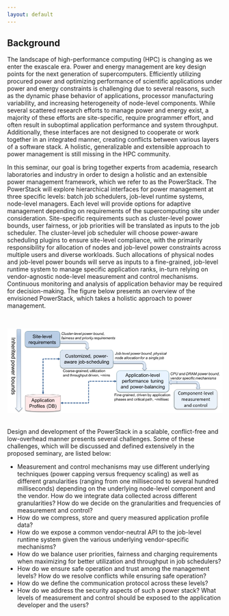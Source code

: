 ```yaml
---
layout: default
---
```

## [](#header-2)Background


The landscape of high-performance computing (HPC) is changing as we enter the exascale era. Power and energy management are key design points for the next generation of supercomputers. Efficiently utilizing procured power and optimizing performance of scientific applications under power and energy constraints is challenging due to several reasons, such as the dynamic phase behavior of applications, processor manufacturing variability, and increasing heterogeneity of node-level components. While several scattered research efforts to manage power and energy exist, a majority of these efforts are site-specific, require programmer effort, and often result in suboptimal application performance and system throughput. Additionally, these interfaces are not designed to cooperate or work together in an integrated manner, creating conflicts between various layers of a software stack. A holistic, generalizable and extensible approach to power management is still missing in the HPC community. 

In this seminar, our goal is bring together experts from academia, research laboratories and industry in order to design a holistic and an extensible power management framework, which we refer to as the PowerStack. The PowerStack will explore hierarchical interfaces for power management at three specific levels: batch job schedulers, job-level runtime systems, node-level managers. Each level will provide options for adaptive management depending on requirements of the supercomputing site under consideration. Site-specific requirements such as cluster-level power bounds, user fairness, or job priorities will be translated as inputs to the job scheduler. The cluster-level job scheduler will choose power-aware scheduling plugins to ensure site-level compliance, with the primarily responsibility for allocation of nodes and job-level power constraints across multiple users and diverse workloads. Such allocations of physical nodes and job-level power bounds will serve as inputs to a fine-grained, job-level runtime system to manage specific application ranks, in-turn relying on vendor-agnostic node-level measurement and control mechanisms. Continuous monitoring and analysis of application behavior may be required for decision-making. The figure below presents an overview of the envisioned PowerStack, which takes a holistic approach to power management. 

<br/>

![](PowerStack_v2.png)

<br/>
Design and development of the PowerStack in a scalable, conflict-free and low-overhead manner presents several challenges. Some of these challenges, which will be discussed and defined extensively in the proposed seminary, are listed below:

*   Measurement and control mechanisms may use different underlying techniques (power capping versus frequency scaling) as well as different granularities (ranging from one millisecond to several hundred milliseconds) depending on the underlying node-level component and the vendor. How do we integrate data collected across different granularities? How do we decide on the granularities and frequencies of measurement and control? 
*   How do we compress, store and query measured application profile data? 
*   How do we expose a common vendor-neutral API to the job-level runtime system given the various underlying vendor-specific mechanisms?
*   How do we balance user priorities, fairness and charging requirements when maximizing for better utilization and throughput in job schedulers?
*   How do we ensure safe operation and trust among the management levels? How do we resolve conflicts while ensuring safe operation?
*   How do we define the communication protocol across these levels? 
*   How do we address the security aspects of such a power stack? What levels of measurement and control should be exposed to the application developer and the users?
